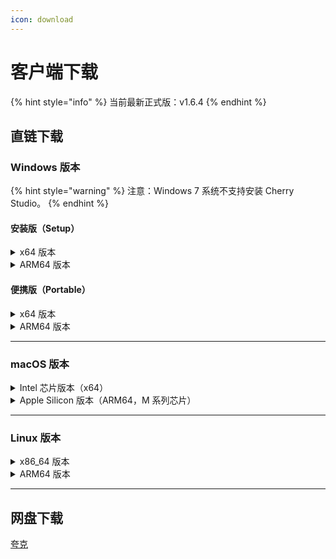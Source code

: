 ```yaml
---
icon: download
---
```


# 客户端下载

{% hint style="info" %}
当前最新正式版：v1.6.4
{% endhint %}

## 直链下载

### Windows 版本

{% hint style="warning" %}
注意：Windows 7 系统不支持安装 Cherry Studio。
{% endhint %}

#### 安装版（Setup）

<details>

<summary>x64 版本</summary>

主线路：

【[Cherry Studio 官网](https://cherry-ai.com/download)】 【[GitHub](https://github.com/CherryHQ/cherry-studio/releases/download/v1.6.4/Cherry-Studio-1.6.4-x64-setup.exe)】

备用线路：

【[线路1](https://download-cf.ocoolai.com/https://github.com/CherryHQ/cherry-studio/releases/download/v1.6.4/Cherry-Studio-1.6.4-x64-setup.exe)】 【[线路2](https://download.ocoolai.com/https://github.com/CherryHQ/cherry-studio/releases/download/v1.6.4/Cherry-Studio-1.6.4-x64-setup.exe)】 【[线路3](https://download.ocoolai.online/https://github.com/CherryHQ/cherry-studio/releases/download/v1.6.4/Cherry-Studio-1.6.4-x64-setup.exe)】

</details>

<details>

<summary>ARM64 版本</summary>

主线路：

【[Cherry Studio 官网](https://cherry-ai.com/download)】 【[GitHub](https://github.com/CherryHQ/cherry-studio/releases/download/v1.6.4/Cherry-Studio-1.6.4-arm64-setup.exe)】

备用线路：

【[线路1](https://download-cf.ocoolai.com/https://github.com/CherryHQ/cherry-studio/releases/download/v1.6.4/Cherry-Studio-1.6.4-arm64-setup.exe)】 【[线路2](https://download.ocoolai.com/https://github.com/CherryHQ/cherry-studio/releases/download/v1.6.4/Cherry-Studio-1.6.4-arm64-setup.exe)】 【[线路3](https://download.ocoolai.online/https://github.com/CherryHQ/cherry-studio/releases/download/v1.6.4/Cherry-Studio-1.6.4-arm64-setup.exe)】

</details>

#### 便携版（Portable）

<details>

<summary>x64 版本</summary>

主线路：

【[Cherry Studio 官网](https://cherry-ai.com/download)】 【[GitHub](https://github.com/CherryHQ/cherry-studio/releases/download/v1.6.4/Cherry-Studio-1.6.4-x64-portable.exe)】

备用线路：

【[线路1](https://download-cf.ocoolai.com/https://github.com/CherryHQ/cherry-studio/releases/download/v1.6.4/Cherry-Studio-1.6.4-x64-portable.exe)】 【[线路2](https://download.ocoolai.com/https://github.com/CherryHQ/cherry-studio/releases/download/v1.6.4/Cherry-Studio-1.6.4-x64-portable.exe)】 【[线路3](https://download.ocoolai.online/https://github.com/CherryHQ/cherry-studio/releases/download/v1.6.4/Cherry-Studio-1.6.4-x64-portable.exe)】

</details>

<details>

<summary>ARM64 版本</summary>

主线路：

【[Cherry Studio 官网](https://cherry-ai.com/download)】 【[GitHub](https://github.com/CherryHQ/cherry-studio/releases/download/v1.6.4/Cherry-Studio-1.6.4-arm64-portable.exe)】

备用线路：

【[线路1](https://download-cf.ocoolai.com/https://github.com/CherryHQ/cherry-studio/releases/download/v1.6.4/Cherry-Studio-1.6.4-arm64-portable.exe)】 【[线路2](https://download.ocoolai.com/https://github.com/CherryHQ/cherry-studio/releases/download/v1.6.4/Cherry-Studio-1.6.4-arm64-portable.exe)】 【[线路3](https://download.ocoolai.online/https://github.com/CherryHQ/cherry-studio/releases/download/v1.6.4/Cherry-Studio-1.6.4-arm64-portable.exe)】

</details>

***

### macOS 版本

<details>

<summary>Intel 芯片版本（x64）</summary>

主线路：

【[Cherry Studio 官网](https://cherry-ai.com/download)】 【[GitHub](https://github.com/CherryHQ/cherry-studio/releases/download/v1.6.4/Cherry-Studio-1.6.4-x64.dmg)】

备用线路：

【[线路1](https://download-cf.ocoolai.com/https://github.com/CherryHQ/cherry-studio/releases/download/v1.6.4/Cherry-Studio-1.6.4.dmg)】 【[线路2](https://download.ocoolai.com/https://github.com/CherryHQ/cherry-studio/releases/download/v1.6.4/Cherry-Studio-1.6.4-x64.dmg)】 【[线路3](https://download.ocoolai.online/https://github.com/CherryHQ/cherry-studio/releases/download/v1.6.4/Cherry-Studio-1.6.4-x64.dmg)】

</details>

<details>

<summary>Apple Silicon 版本（ARM64，M 系列芯片）</summary>

主线路：

【[Cherry Studio 官网](https://cherry-ai.com/download)】 【[GitHub](https://github.com/CherryHQ/cherry-studio/releases/download/v1.6.4/Cherry-Studio-1.6.4-arm64.dmg)】

备用线路：

【[线路1](https://download-cf.ocoolai.com/https://github.com/CherryHQ/cherry-studio/releases/download/v1.6.4/Cherry-Studio-1.6.4-arm64.dmg)】 【[线路2](https://download.ocoolai.com/https://github.com/CherryHQ/cherry-studio/releases/download/v1.6.4/Cherry-Studio-1.6.4-arm64.dmg)】 【[线路3](https://download.ocoolai.online/https://github.com/CherryHQ/cherry-studio/releases/download/v1.6.4/Cherry-Studio-1.6.4-arm64.dmg)】

</details>

***

### Linux 版本

<details>

<summary>x86_64 版本</summary>

主线路：

【[Cherry Studio 官网](https://cherry-ai.com/download)】 【[GitHub](https://github.com/CherryHQ/cherry-studio/releases/download/v1.6.4/Cherry-Studio-1.6.4-x86_64.AppImage)】

备用线路：

【[线路1](https://download-cf.ocoolai.com/https://github.com/CherryHQ/cherry-studio/releases/download/v1.6.4/Cherry-Studio-1.6.4-x86_64.AppImage)】 【[线路2](https://download.ocoolai.com/https://github.com/CherryHQ/cherry-studio/releases/download/v1.6.4/Cherry-Studio-1.6.4-x86_64.AppImage)】 【[线路3](https://download.ocoolai.online/https://github.com/CherryHQ/cherry-studio/releases/download/v1.6.4/Cherry-Studio-1.6.4-x86_64.AppImage)】

</details>

<details>

<summary>ARM64 版本</summary>

主线路：

【[Cherry Studio 官网](https://cherry-ai.com/download)】 【[GitHub](https://github.com/CherryHQ/cherry-studio/releases/download/v1.6.4/Cherry-Studio-1.6.4-arm64.AppImage)】

备用线路：

【[线路1](https://download-cf.ocoolai.com/https://github.com/CherryHQ/cherry-studio/releases/download/v1.6.4/Cherry-Studio-1.6.4-arm64.AppImage)】 【[线路2](https://download.ocoolai.com/https://github.com/CherryHQ/cherry-studio/releases/download/v1.6.4/Cherry-Studio-1.6.4-arm64.AppImage)】 【[线路3](https://download.ocoolai.online/https://github.com/CherryHQ/cherry-studio/releases/download/v1.6.4/Cherry-Studio-1.6.4-arm64-AppImage)】

</details>

***

## 网盘下载

[夸克](https://pan.quark.cn/s/4044324d0ecd#/list/share)
